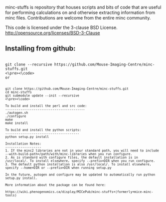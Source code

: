 minc-stuffs is repository that houses scripts and bits of code that are useful for performing calculations on and otherwise extracting information from minc files. Contributions are welcome from the entire minc community. 

This code is licensed under the 3-clause BSD License. 
http://opensource.org/licenses/BSD-3-Clause

Installing from github:
-----------------------
<pre><code>
git clone --recursive https://github.com/Mouse-Imaging-Centre/minc-stuffs.git
<\pre><\code>
or
<pre><code>
git clone https://github.com/Mouse-Imaging-Centre/minc-stuffs.git
cd minc-stuffs
git submodule update --init --recursive
<\pre><\code>

To build and install the perl and src code:
------------------------------------------
./autogen.sh
./configure
make
make install

To build and install the python scripts:
---------------------------------------
python setup.py install

Installation Notes:
-------------------
1. If the minc2 libraries are not in your standard path, you will need to include --with-build-path=/path/with/minc-libraries when you run configure.
2. As is standard with configure files, the default installation is in /usr/local/. To install elsewhere, specify --prefix=DIR when you run configure.
3. The default python installation is also /usr/local/. To install elsewhere, specify --home=DIR or --prefix=DIR when running setup.py 

In the future, autogen and configure may be updated to automatically run python setup.py install. 

More information about the package can be found here:

https://wiki.phenogenomics.ca/display/MICePub/minc-stuffs+(formerly+mice-minc-tools)

